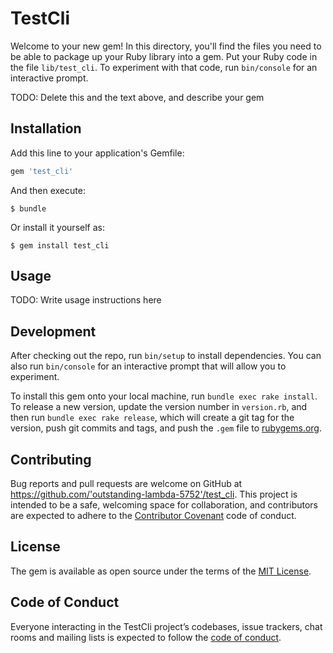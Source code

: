 # TestCli

Welcome to your new gem! In this directory, you'll find the files you need to be able to package up your Ruby library into a gem. Put your Ruby code in the file `lib/test_cli`. To experiment with that code, run `bin/console` for an interactive prompt.

TODO: Delete this and the text above, and describe your gem

## Installation

Add this line to your application's Gemfile:

```ruby
gem 'test_cli'
```

And then execute:

    $ bundle

Or install it yourself as:

    $ gem install test_cli

## Usage

TODO: Write usage instructions here

## Development

After checking out the repo, run `bin/setup` to install dependencies. You can also run `bin/console` for an interactive prompt that will allow you to experiment.

To install this gem onto your local machine, run `bundle exec rake install`. To release a new version, update the version number in `version.rb`, and then run `bundle exec rake release`, which will create a git tag for the version, push git commits and tags, and push the `.gem` file to [rubygems.org](https://rubygems.org).

## Contributing

Bug reports and pull requests are welcome on GitHub at https://github.com/'outstanding-lambda-5752'/test_cli. This project is intended to be a safe, welcoming space for collaboration, and contributors are expected to adhere to the [Contributor Covenant](http://contributor-covenant.org) code of conduct.

## License

The gem is available as open source under the terms of the [MIT License](https://opensource.org/licenses/MIT).

## Code of Conduct

Everyone interacting in the TestCli project’s codebases, issue trackers, chat rooms and mailing lists is expected to follow the [code of conduct](https://github.com/'outstanding-lambda-5752'/test_cli/blob/master/CODE_OF_CONDUCT.md).

